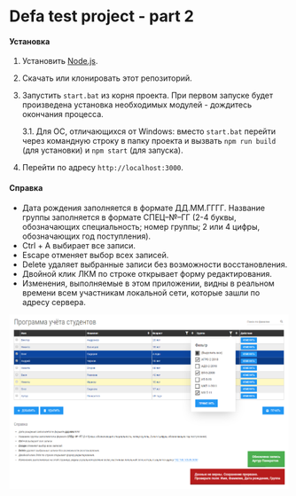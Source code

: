 # Defa test project - part 2

#### Установка
1. Установить [Node.js](https://nodejs.org/en/download/).
2. Скачать или клонировать этот репозиторий.
3. Запустить `start.bat` из корня проекта. При первом запуске будет произведена установка необходимых модулей - дождитесь окончания процесса.

    3.1. Для ОС, отличающихся от Windows: вместо `start.bat` перейти через командную строку в папку проекта и вызвать `npm run build` (для установки) и `npm start` (для запуска).
    
4. Перейти по адресу `http://localhost:3000`.


#### Справка

- Дата рождения заполняется в формате ДД.ММ.ГГГГ.
Название группы заполняется в формате СПЕЦ–№–ГГ (2-4 буквы, обозначающих специальность; номер группы; 2 или 4 цифры, обозначающих год поступления).
- Ctrl + A выбирает все записи.
- Escape отменяет выбор всех записей.
- Delete удаляет выбранные записи без возможности восстановления.
- Двойной клик ЛКМ по строке открывает форму редактирования.
- Изменения, выполняемые в этом приложении, видны в реальном времени всем участникам локальной сети, которые зашли по адресу сервера.

![Preview](preview.png)